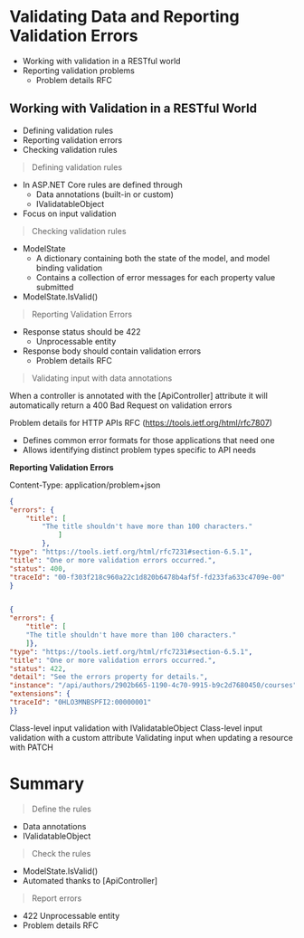 # Validating Data and Reporting Validation Errors

- Working with validation in a RESTful world
- Reporting validation problems
  - Problem details RFC

## Working with Validation in a RESTful **World**

- Defining validation rules
- Reporting validation errors
- Checking validation rules

> Defining validation rules

- In ASP.NET Core rules are defined through
  - Data annotations (built-in or custom)
  - IValidatableObject
- Focus on input validation

> Checking validation rules

- ModelState
  - A dictionary containing both the state of the model, and model binding validation 
  - Contains a collection of error messages for each property value submitted
- ModelState.IsValid()
  
> Reporting Validation Errors

- Response status should be 422 
  - Unprocessable entity
- Response body should contain validation errors
  - Problem details RFC

> Validating input with data annotations

When a controller is annotated with the [ApiController] attribute it will automatically return a 400 Bad Request on validation errors

Problem details for HTTP APIs RFC (https://tools.ietf.org/html/rfc7807)
- Defines common error formats for those applications that need one 
- Allows identifying distinct problem types specific to API needs
  
**Reporting Validation Errors**

Content-Type: application/problem+json

```json
{
"errors": {
    "title": [
        "The title shouldn't have more than 100 characters."
            ] 
        },
"type": "https://tools.ietf.org/html/rfc7231#section-6.5.1",
"title": "One or more validation errors occurred.",
"status": 400,
"traceId": "00-f303f218c960a22c1d820b6478b4af5f-fd233fa633c4709e-00"
}


{
"errors": {
    "title": [
    "The title shouldn't have more than 100 characters."
    ]},
"type": "https://tools.ietf.org/html/rfc7231#section-6.5.1",
"title": "One or more validation errors occurred.",
"status": 422,
"detail": "See the errors property for details.",
"instance": "/api/authors/2902b665-1190-4c70-9915-b9c2d7680450/courses",
"extensions": {
"traceId": "0HLO3MNBSPFI2:00000001"
}}


```

Class-level input validation with IValidatableObject
Class-level input validation with a custom attribute
Validating input when updating a resource with PATCH


# Summary

> Define the rules
- Data annotations
- IValidatableObject
> Check the rules
- ModelState.IsValid()
- Automated thanks to [ApiController]
> Report errors
- 422 Unprocessable entity
- Problem details RFC
